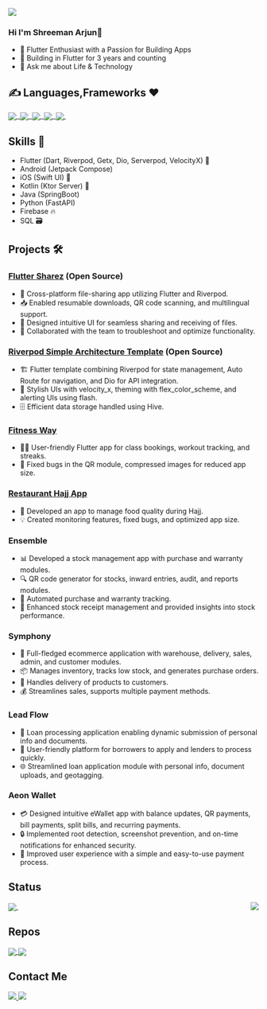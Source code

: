 ![](https://komarev.com/ghpvc/?username=Shreemanarjun) 
 ### Hi I'm Shreeman Arjun👋
- 🚀 Flutter Enthusiast with a Passion for Building Apps
- 🌱 Building in Flutter for 3 years and counting
- 💬 Ask me about Life & Technology 

 
 ## ✍️ Languages,Frameworks ❤️
 <p float="right">
  
 <a href="">
  <img align="center" src="https://img.shields.io/badge/Flutter-02569B?style=for-the-badge&logo=flutter&logoColor=white" />&nbsp;
  <img align="center" src="https://img.shields.io/badge/Dart-0175C2?style=for-the-badge&logo=dart&logoColor=white" />&nbsp;
  <img align="center" src="https://img.shields.io/badge/Kotlin-0095D5?&style=for-the-badge&logo=kotlin&logoColor=white"/>&nbsp;
  <img align="center" src="https://img.shields.io/badge/Java-ED8B00?style=for-the-badge&logo=java&logoColor=whitehttps://img.shields.io/badge/Java-ED8B00?style=for-the-badge&logo=java&logoColor=white"/>&nbsp;
    <img align="center" src="https://img.shields.io/badge/firebase-ffca28?style=for-the-badge&logo=firebase&logoColor=black" />&nbsp;
  
</a>
  
</p>

## Skills 🚀

- Flutter (Dart, Riverpod, Getx, Dio, Serverpod, VelocityX) 💙
- Android (Jetpack Compose)
- iOS (Swift UI) 🍏
- Kotlin (Ktor Server) 💙
- Java (SpringBoot)
- Python (FastAPI)
- Firebase 🔥
- SQL 🗃️

## Projects 🛠️

### [Flutter Sharez](https://github.com/Shreemanarjun/flutter_sharez) (Open Source) 
- 📂 Cross-platform file-sharing app utilizing Flutter and Riverpod.
- 📥 Enabled resumable downloads, QR code scanning, and multilingual support.
- 🎨 Designed intuitive UI for seamless sharing and receiving of files.
- 🚀 Collaborated with the team to troubleshoot and optimize functionality.

### [Riverpod Simple Architecture Template](https://github.com/Shreemanarjun/river_bricks/tree/master/bricks/riverpod_simple_architecture) (Open Source) 
- 🏗️ Flutter template combining Riverpod for state management, Auto Route for navigation, and Dio for API integration.
- 🎨 Stylish UIs with velocity_x, theming with flex_color_scheme, and alerting UIs using flash.
- 🗄️ Efficient data storage handled using Hive.

### [Fitness Way](https://play.google.com/store/apps/details?id=com.refada.com)
- 🏋️‍♂️ User-friendly Flutter app for class bookings, workout tracking, and streaks.
- 🐞 Fixed bugs in the QR module, compressed images for reduced app size.

### [Restaurant Hajj App](https://play.google.com/store/apps/details?id=com.refada.com)
- 🍔 Developed an app to manage food quality during Hajj.
- 💡 Created monitoring features, fixed bugs, and optimized app size.




### Ensemble
- 📊 Developed a stock management app with purchase and warranty modules.
- 🔍 QR code generator for stocks, inward entries, audit, and reports modules.
- 🤖 Automated purchase and warranty tracking.
- 🚀 Enhanced stock receipt management and provided insights into stock performance.
  
### Symphony
- 🛒 Full-fledged ecommerce application with warehouse, delivery, sales, admin, and customer modules.
- 📦 Manages inventory, tracks low stock, and generates purchase orders.
- 🚚 Handles delivery of products to customers.
- 💰 Streamlines sales, supports multiple payment methods.

### Lead Flow
- 💼 Loan processing application enabling dynamic submission of personal info and documents.
- 📄 User-friendly platform for borrowers to apply and lenders to process quickly.
- 🌐 Streamlined loan application module with personal info, document uploads, and geotagging.

### Aeon Wallet
- 💳 Designed intuitive eWallet app with balance updates, QR payments, bill payments, split bills, and recurring payments.
- 🔒 Implemented root detection, screenshot prevention, and on-time notifications for enhanced security.
- 🎯 Improved user experience with a simple and easy-to-use payment process.



 
## Status 


<p float="left">
<a href="">
  <img align="center" src="https://github-readme-stats.vercel.app/api?username=shreemanarjun&show_icons=true&theme=radical" />
</a>
 &nbsp;
  
<a href="">
  <img align="right" src="https://github-readme-stats.vercel.app/api/top-langs/?username=shreemanarjun&langs_count=8&hide=C++,makefile,javascript,html,css,C,c%2B%2B,swift,php,cmake,Objective-C)" />
</a>
&nbsp;

</p>

## Repos

<p float="left">
<a href="https://github.com/Shreemanarjun/flutter_sharez">
  <img align="center" src="https://github-readme-stats.vercel.app/api/pin/?username=shreemanarjun&repo=flutter_sharez" />
</a>
<a href="https://github.com/Shreemanarjun/river_bricks/tree/master/bricks/riverpod_simple_architecture">
  <img align="center" src="https://github-readme-stats.vercel.app/api/pin/?username=shreemanarjun&repo=river_bricks" />
</a>

</p>


####
## Contact Me

<p float="left">
 <a href="https://www.linkedin.com/in/shreemanarjun/">
  <img align="bottom" src="https://img.shields.io/badge/LinkedIn-0077B5?style=for-the-badge&logo=linkedin&logoColor=white" />
</a>
  <a href="https://twitter.com/shreemanarjun/">
  <img align="bottom" src="https://img.shields.io/badge/Twitter-1DA1F2?style=for-the-badge&logo=twitter&logoColor=white" />
</a>
</p>
